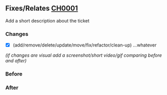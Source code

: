 ## Fixes/Relates  [CH0001](https://app.clubhouse.io/secondcloset/story/0001/sameple-issue)
Add a short description about the ticket

### Changes
- [x] (add/remove/delete/update/move/fix/refactor/clean-up) ...whatever


*(if changes are visual add a screenshot/short video/gif comparing before and after)*

### Before


### After
